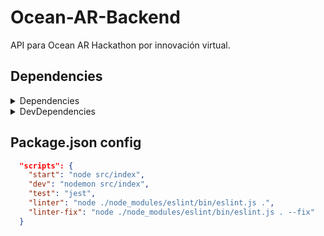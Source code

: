 # Ocean-AR-Backend
API para Ocean AR Hackathon por innovación virtual.

## Dependencies

<details>
<summary>Dependencies </summary>
Installation 
  
```bash
npm i express cors jsonwebtoken sequelize mysql2 -S
```

</details>


<details>
<summary>DevDependencies </summary>  
Installation
  
```bash
npm install nodemon eslint jest@26.6.0 --save-dev
```

- Configuration file generation
  
```
npm init @eslint/config
```
  
- Eslint rules

```json
{
    "env": {
        "commonjs": true,
        "es2021": true,
        "node": true,
        "jest": true
    },
    "extends": [
        "standard"
    ],
    "parserOptions": {
        "ecmaVersion": "latest"
    },
    "rules": {
        "no-unused-vars": "off",
        "indent": ["error", 4],
        "linebreak-style": ["error", "unix"],
        "quotes": ["error", "double"],
        "semi": ["error", "always"]
    }
}
```

</details>

## Package.json config

```json
  "scripts": {
    "start": "node src/index",
    "dev": "nodemon src/index",
    "test": "jest",
    "linter": "node ./node_modules/eslint/bin/eslint.js .",
    "linter-fix": "node ./node_modules/eslint/bin/eslint.js . --fix"
  }
```